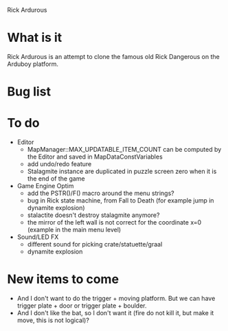 Rick Ardurous

# What is it

Rick Ardurous is an attempt to clone the famous old Rick Dangerous on the Arduboy platform.

# Bug list

# To do
- Editor
	- MapManager::MAX_UPDATABLE_ITEM_COUNT can be computed by the Editor and saved in MapDataConstVariables
	- add undo/redo feature
	- Stalagmite instance are duplicated in puzzle screen zero when it is the end of the game
- Game Engine Optim
	- add the PSTR()/F() macro around the menu strings?
	- bug in Rick state machine, from Fall to Death (for example jump in dynamite explosion)
	- stalactite doesn't destroy stalagmite anymore?
	- the mirror of the left wall is not correct for the coordinate x=0 (example in the main menu level)
- Sound/LED FX
	- different sound for picking crate/statuette/graal
	- dynamite explosion

# New items to come
- And I don't want to do the trigger + moving platform. But we can have trigger plate + door or trigger plate + boulder.
- And I don't like the bat, so I don't want it (fire do not kill it, but make it move, this is not logical)?

